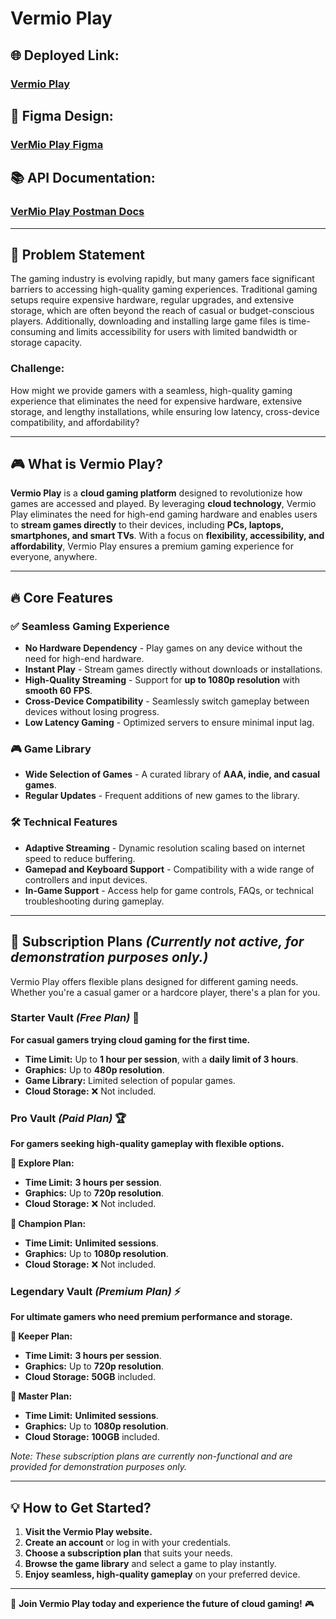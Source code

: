 # Vermio Play

## 🌐 **Deployed Link:**

### **[Vermio Play](https://vermio-play-1.onrender.com)**

## 🎨 **Figma Design:**

### [VerMio Play Figma](https://www.figma.com/design/aGv6SfQoVMq0m2eprBvRLI/VerMio-PLay?node-id=0-1\&t=rgDQwnVIX8WZhaf5-1)

## 📚 **API Documentation:**

### [VerMio Play Postman Docs](https://documenter.getpostman.com/view/39189272/2sAYk7R3WP)

---

## 🚀 **Problem Statement**

The gaming industry is evolving rapidly, but many gamers face significant barriers to accessing high-quality gaming experiences. Traditional gaming setups require expensive hardware, regular upgrades, and extensive storage, which are often beyond the reach of casual or budget-conscious players. Additionally, downloading and installing large game files is time-consuming and limits accessibility for users with limited bandwidth or storage capacity.

### **Challenge:**

How might we provide gamers with a seamless, high-quality gaming experience that eliminates the need for expensive hardware, extensive storage, and lengthy installations, while ensuring low latency, cross-device compatibility, and affordability?

---

## 🎮 **What is Vermio Play?**

**Vermio Play** is a **cloud gaming platform** designed to revolutionize how games are accessed and played. By leveraging **cloud technology**, Vermio Play eliminates the need for high-end gaming hardware and enables users to **stream games directly** to their devices, including **PCs, laptops, smartphones, and smart TVs**. With a focus on **flexibility, accessibility, and affordability**, Vermio Play ensures a premium gaming experience for everyone, anywhere.

---

## 🔥 **Core Features**

### ✅ **Seamless Gaming Experience**

- **No Hardware Dependency** - Play games on any device without the need for high-end hardware.
- **Instant Play** - Stream games directly without downloads or installations.
- **High-Quality Streaming** - Support for **up to 1080p resolution** with **smooth 60 FPS**.
- **Cross-Device Compatibility** - Seamlessly switch gameplay between devices without losing progress.
- **Low Latency Gaming** - Optimized servers to ensure minimal input lag.

### 🎮 **Game Library**

- **Wide Selection of Games** - A curated library of **AAA, indie, and casual games**.
- **Regular Updates** - Frequent additions of new games to the library.

### 🛠️ **Technical Features**

- **Adaptive Streaming** - Dynamic resolution scaling based on internet speed to reduce buffering.
- **Gamepad and Keyboard Support** - Compatibility with a wide range of controllers and input devices.
- **In-Game Support** - Access help for game controls, FAQs, or technical troubleshooting during gameplay.

---

## 💎 **Subscription Plans** *(Currently not active, for demonstration purposes only.)*

Vermio Play offers flexible plans designed for different gaming needs. Whether you're a casual gamer or a hardcore player, there's a plan for you.

### **Starter Vault** *(Free Plan)* 🐠

**For casual gamers trying cloud gaming for the first time.**

- **Time Limit:** Up to **1 hour per session**, with a **daily limit of 3 hours**.
- **Graphics:** Up to **480p resolution**.
- **Game Library:** Limited selection of popular games.
- **Cloud Storage:** ❌ Not included.

### **Pro Vault** *(Paid Plan)* 🏆

**For gamers seeking high-quality gameplay with flexible options.**

**🔹 Explore Plan:**

- **Time Limit:** **3 hours per session**.
- **Graphics:** Up to **720p resolution**.
- **Cloud Storage:** ❌ Not included.

**🔹 Champion Plan:**

- **Time Limit:** **Unlimited sessions**.
- **Graphics:** Up to **1080p resolution**.
- **Cloud Storage:** ❌ Not included.

### **Legendary Vault** *(Premium Plan)* ⚡

**For ultimate gamers who need premium performance and storage.**

**🔹 Keeper Plan:**

- **Time Limit:** **3 hours per session**.
- **Graphics:** Up to **720p resolution**.
- **Cloud Storage:** **50GB** included.

**🔹 Master Plan:**

- **Time Limit:** **Unlimited sessions**.
- **Graphics:** Up to **1080p resolution**.
- **Cloud Storage:** **100GB** included.

*Note: These subscription plans are currently non-functional and are provided for demonstration purposes only.*

---

## 💡 **How to Get Started?**

1. **Visit the Vermio Play website.**
2. **Create an account** or log in with your credentials.
3. **Choose a subscription plan** that suits your needs.
4. **Browse the game library** and select a game to play instantly.
5. **Enjoy seamless, high-quality gameplay** on your preferred device.

---

🚀 **Join Vermio Play today and experience the future of cloud gaming!** 🎮

